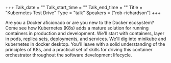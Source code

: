 +++
Talk_date = ""
Talk_start_time = ""
Talk_end_time = ""
Title = "Kubernetes Test Drive"
Type = "talk"
Speakers = ["rob-richardson"]
+++

Are you a Docker aficionado or are you new to the Docker ecosystem? Come see how Kubernetes (K8s) adds a mature solution for running containers in production and development. We'll start with containers, layer in pods, replica sets, deployments, and services. We'll dig into minikube and kubernetes in docker desktop. You'll leave with a solid understanding of the principles of K8s, and a practical set of skills for driving this container orchestrator throughout the software development lifecycle.
